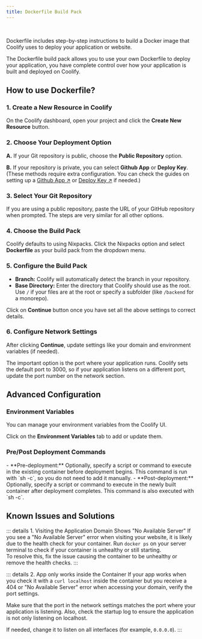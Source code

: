 ```yaml
---
title: Dockerfile Build Pack
---
```


<ZoomableImage src="/docs/images/builds/packs/dockerfile/dockerfile-banner.webp" />

<br />

Dockerfile includes step-by-step instructions to build a Docker image that Coolify uses to deploy your application or website. 

The Dockerfile build pack allows you to use your own Dockerfile to deploy your application, you have complete control over how your application is built and deployed on Coolify.


## How to use Dockerfile?
### 1. Create a New Resource in Coolify
On the Coolify dashboard, open your project and click the **Create New Resource** button.

<ZoomableImage src="/docs/images/builds/packs/dockerfile/1.webp" />


### 2. Choose Your Deployment Option

<ZoomableImage src="/docs/images/builds/packs/dockerfile/2.webp" />

**A.** If your Git repository is public, choose the **Public Repository** option.

**B.** If your repository is private, you can select **Github App** or **Deploy Key**. (These methods require extra configuration. You can check the guides on setting up a [Github App ↗](/knowledge-base/git/github/github-app) or [Deploy Key ↗](/knowledge-base/git/github/integration#with-deploy-keys) if needed.)


### 3. Select Your Git Repository
If you are using a public repository, paste the URL of your GitHub repository when prompted. The steps are very similar for all other options.

<ZoomableImage src="/docs/images/builds/packs/dockerfile/3.webp" />


### 4. Choose the Build Pack
Coolify defaults to using Nixpacks. Click the Nixpacks option and select **Dockerfile** as your build pack from the dropdown menu.

<ZoomableImage src="/docs/images/builds/packs/dockerfile/4.webp" />


### 5. Configure the Build Pack
<ZoomableImage src="/docs/images/builds/packs/dockerfile/5.webp" />

- **Branch:** Coolify will automatically detect the branch in your repository.
- **Base Directory:** Enter the directory that Coolify should use as the root. Use `/` if your files are at the root or specify a subfolder (like `/backend` for a monorepo).

Click on **Continue** button once you have set all the above settings to correct details.


### 6. Configure Network Settings
After clicking **Continue**, update settings like your domain and environment variables (if needed). 

The important option is the port where your application runs.
Coolify sets the default port to 3000, so if your application listens on a different port, update the port number on the network section.

<ZoomableImage src="/docs/images/builds/packs/dockerfile/6.webp" />


## Advanced Configuration
### Environment Variables
You can manage your environment variables from the Coolify UI. 

Click on the **Environment Variables** tab to add or update them.

<ZoomableImage src="/docs/images/builds/packs/dockerfile/7.webp" />

### Pre/Post Deployment Commands
<ZoomableImage src="/docs/images/builds/packs/dockerfile/8.webp" />
- **Pre-deployment:** Optionally, specify a script or command to execute in the existing container before deployment begins. This command is run with `sh -c`, so you do not need to add it manually.
- **Post-deployment:** Optionally, specify a script or command to execute in the newly built container after deployment completes. This command is also executed with `sh -c`.


## Known Issues and Solutions
::: details 1. Visiting the Application Domain Shows "No Available Server"
If you see a "No Available Server" error when visiting your website, it is likely due to the health check for your container. Run `docker ps` on your server terminal to check if your container is unhealthy or still starting.  
To resolve this, fix the issue causing the container to be unhealthy or remove the health checks.
:::

::: details 2. App only works inside the Container
If your app works when you check it with a `curl localhost` inside the container but you receive a 404 or "No Available Server" error when accessing your domain, verify the port settings.  

Make sure that the port in the network settings matches the port where your application is listening. Also, check the startup log to ensure the application is not only listening on localhost. 

<ZoomableImage src="/docs/images/builds/packs/dockerfile/9.webp" />

If needed, change it to listen on all interfaces (for example, `0.0.0.0`).
:::
